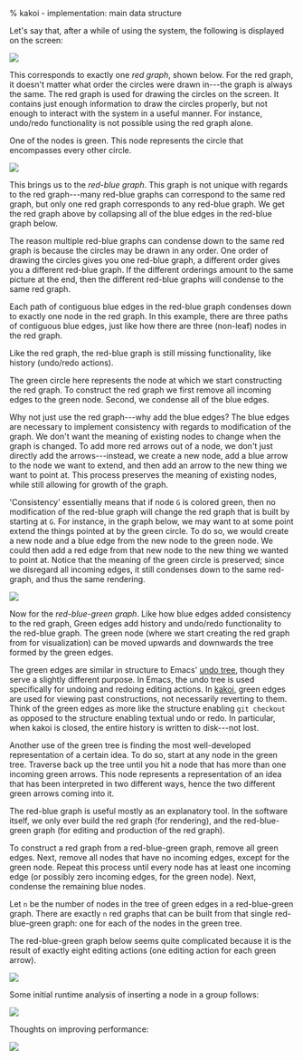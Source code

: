 % kakoi - implementation: main data structure

Let's say that, after a while of using the system, the following is displayed on
the screen:

![](images/circles-0.svg)

This corresponds to exactly one *red graph*, shown below. For the red graph, it
doesn't matter what order the circles were drawn in---the graph is always the
same. The red graph is used for drawing the circles on the screen. It contains
just enough information to draw the circles properly, but not enough to interact
with the system in a useful manner. For instance, undo/redo functionality is not
possible using the red graph alone.

One of the nodes is green. This node represents the circle that encompasses
every other circle.

![](images/red-graph-0.svg)

This brings us to the *red-blue graph*. This graph is not unique with regards to
the red graph---many red-blue graphs can correspond to the same red graph, but
only one red graph corresponds to any red-blue graph. We get the red graph above
by collapsing all of the blue edges in the red-blue graph below.

The reason multiple red-blue graphs can condense down to the same red graph is
because the circles may be drawn in any order. One order of drawing the circles
gives you one red-blue graph, a different order gives you a different red-blue
graph. If the different orderings amount to the same picture at the end, then
the different red-blue graphs will condense to the same red graph.

Each path of contiguous blue edges in the red-blue graph condenses down to
exactly one node in the red graph. In this example, there are three paths of
contiguous blue edges, just like how there are three (non-leaf) nodes in the red
graph.

Like the red graph, the red-blue graph is still missing functionality, like
history (undo/redo actions).

The green circle here represents the node at which we start constructing the red
graph. To construct the red graph we first remove all incoming edges to the
green node. Second, we condense all of the blue edges.

Why not just use the red graph---why add the blue edges? The blue edges are
necessary to implement consistency with regards to modification of the graph. We
don't want the meaning of existing nodes to change when the graph is changed. To
add more red arrows out of a node, we don't just directly add the
arrows---instead, we create a new node, add a blue arrow to the node we want to
extend, and then add an arrow to the new thing we want to point at. This process
preserves the meaning of existing nodes, while still allowing for growth of the
graph.

'Consistency' essentially means that if node `G` is colored green, then no
modification of the red-blue graph will change the red graph that is built by
starting at `G`. For instance, in the graph below, we may want to at some point
extend the things pointed at by the green circle. To do so, we would create a
new node and a blue edge from the new node to the green node. We could then add
a red edge from that new node to the new thing we wanted to point at. Notice
that the meaning of the green circle is preserved; since we disregard all
incoming edges, it still condenses down to the same red-graph, and thus the same
rendering.

![](images/red-blue-graph-0.svg)

Now for the *red-blue-green graph*. Like how blue edges added consistency to the
red graph, Green edges add history and undo/redo functionality to the red-blue
graph. The green node (where we start creating the red graph from for
visualization) can be moved upwards and downwards the tree formed by the green
edges.

The green edges are similar in structure to Emacs' [undo
tree](https://www.emacswiki.org/emacs/UndoTree), though they serve a slightly
different purpose. In Emacs, the undo tree is used specifically for undoing and
redoing editing actions. In [kakoi](kakoi.html), green edges are used for
viewing past constructions, not necessarily reverting to them. Think of the
green edges as more like the structure enabling `git checkout` as opposed to the
structure enabling textual undo or redo. In particular, when kakoi is closed,
the entire history is written to disk---not lost.

Another use of the green tree is finding the most well-developed representation
of a certain idea. To do so, start at any node in the green tree. Traverse back
up the tree until you hit a node that has more than one incoming green arrows.
This node represents a representation of an idea that has been interpreted in
two different ways, hence the two different green arrows coming into it.

The red-blue graph is useful mostly as an explanatory tool. In the software
itself, we only ever build the red graph (for rendering), and the red-blue-green
graph (for editing and production of the red graph).

To construct a red graph from a red-blue-green graph, remove all green edges.
Next, remove all nodes that have no incoming edges, except for the green node.
Repeat this process until every node has at least one incoming edge (or possibly
zero incoming edges, for the green node). Next, condense the remaining blue
nodes.

Let `n` be the number of nodes in the tree of green edges in a red-blue-green
graph. There are exactly `n` red graphs that can be built from that single
red-blue-green graph: one for each of the nodes in the green tree.

The red-blue-green graph below seems quite complicated because it is the result
of exactly eight editing actions (one editing action for each green arrow).

![](images/red-blue-green-graph-0.svg)

Some initial runtime analysis of inserting a node in a group follows:

![](images/performance-info-0.svg)

Thoughts on improving performance:

![](images/performance-improvements-maybe-0.svg)
